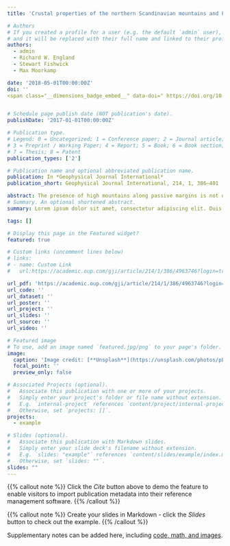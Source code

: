 ```yaml
---
title: 'Crustal properties of the northern Scandinavian mountains and Fennoscandian shield from analysis of teleseismic receiver functions'

# Authors
# If you created a profile for a user (e.g. the default `admin` user), write the username (folder name) here
# and it will be replaced with their full name and linked to their profile.
authors:
  - admin
  - Richard W. England
  - Stewart Fishwick
  - Max Moorkamp

date: '2018-05-01T00:00:00Z'
doi: ''
<span class="__dimensions_badge_embed__" data-doi=" https://doi.org/10.1029/2022GL099871" data-style="small_circle"></span><script async src="https://badge.dimensions.ai/badge.js" charset="utf-8"></script>


# Schedule page publish date (NOT publication's date).
publishDate: '2017-01-01T00:00:00Z'

# Publication type.
# Legend: 0 = Uncategorized; 1 = Conference paper; 2 = Journal article;
# 3 = Preprint / Working Paper; 4 = Report; 5 = Book; 6 = Book section;
# 7 = Thesis; 8 = Patent
publication_types: ['2']

# Publication name and optional abbreviated publication name.
publication: In *Geophysical Journal International*
publication_short: Geophysical Journal International, 214, 1, 386–401

abstract: The presence of high mountains along passive margins is not unusual, as shown by their presence in several regions (Scandinavia, Greenland, East US, SW Africa, Brazil, West India and SE Australia). However, the origin of this topography is not well understood. The mountain range between the Scandinavian passive margin and the Fennoscandian shield is a good example. A simple Airy isostatic model would predict a compensating root beneath the mountains but existing seismic measurements of variations in crustal thickness do not provide evidence of a root of sufficient size to produce the necessary compensation. In order to better constrain the physical properties of the crust in northern Scandinavia, two broad-band seismic networks were deployed between 2007 and 2009 and between 2013 and 2014. A new map of crustal thickness has been produced from P-receiver function analysis of teleseismic data recorded at 31 seismic stations. The map shows an increase in crustal thickness from the Atlantic coast (38.7 ± 1.8  km) to the Gulf of Bothnia (43.5 ± 2.4  km). This gradient in thickness demonstrates that the Moho topography does not mirror the variation in surface topography in this region. Thus, classical Airy isostatic models cannot explain how the surface topography is supported. New maps showing variation in Poisson’s ratio and Moho sharpness together with forward and inverse modelling provide new information about the contrasting properties of the Fennoscandian shield and crust reworked by the Caledonian orogeny. A sharp Moho transition (R > 1) and low value of Vs (3.5 ± 0.2  km s−1) are observed beneath the orogen. The shield is characterized by a gradual transition across the Moho (R < 1) and Vs of 3.8 ± 0.1  km s−1 which is more typical of average continental crust. These observations are explained by a Fennoscandian shield underplated with a thick layer of high velocity, high density material. It is proposed that this layer has been removed or reworked beneath the orogen.
# Summary. An optional shortened abstract.
summary: Lorem ipsum dolor sit amet, consectetur adipiscing elit. Duis posuere tellus ac convallis placerat. Proin tincidunt magna sed ex sollicitudin condimentum.

tags: []

# Display this page in the Featured widget?
featured: true

# Custom links (uncomment lines below)
# links:
# - name: Custom Link
#   url:https://academic.oup.com/gji/article/214/1/386/4963746?login=true

url_pdf: 'https://academic.oup.com/gji/article/214/1/386/4963746?login=true'
url_code: ''
url_dataset: ''
url_poster: ''
url_project: ''
url_slides: ''
url_source: ''
url_video: ''

# Featured image
# To use, add an image named `featured.jpg/png` to your page's folder.
image:
  caption: 'Image credit: [**Unsplash**](https://unsplash.com/photos/pLCdAaMFLTE)'
  focal_point: ''
  preview_only: false

# Associated Projects (optional).
#   Associate this publication with one or more of your projects.
#   Simply enter your project's folder or file name without extension.
#   E.g. `internal-project` references `content/project/internal-project/index.md`.
#   Otherwise, set `projects: []`.
projects:
  - example

# Slides (optional).
#   Associate this publication with Markdown slides.
#   Simply enter your slide deck's filename without extension.
#   E.g. `slides: "example"` references `content/slides/example/index.md`.
#   Otherwise, set `slides: ""`.
slides: ""
---
```


{{% callout note %}}
Click the _Cite_ button above to demo the feature to enable visitors to import publication metadata into their reference management software.
{{% /callout %}}

{{% callout note %}}
Create your slides in Markdown - click the _Slides_ button to check out the example.
{{% /callout %}}

Supplementary notes can be added here, including [code, math, and images](https://wowchemy.com/docs/writing-markdown-latex/).

